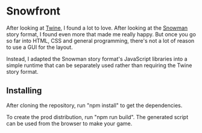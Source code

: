 # Snowfront

After looking at [Twine](https://twinery.org), I found a lot to
love. After looking at the
[Snowman](https://github.com/klembot/snowman) story format, I found
even more that made me really happy. But once you go so far into HTML,
CSS and general programming, there's not a lot of reason to use a GUI
for the layout.

Instead, I adapted the Snowman story format's JavaScript libraries
into a simple runtime that can be separately used rather than
requiring the Twine story format.

## Installing

After cloning the repository, run "npm install" to get the dependencies.

To create the prod distribution, run "npm run build". The generated
script can be used from the browser to make your game.


